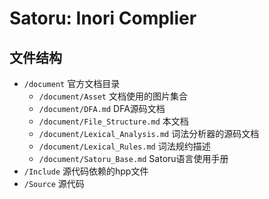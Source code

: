 # Satoru: Inori Complier

## 文件结构

- `/document` 官方文档目录
  - `/document/Asset` 文档使用的图片集合
  - `/document/DFA.md` DFA源码文档
  - `/document/File_Structure.md` 本文档
  - `/document/Lexical_Analysis.md` 词法分析器的源码文档
  - `/document/Lexical_Rules.md` 词法规约描述 
  - `/document/Satoru_Base.md` Satoru语言使用手册
- `/Include` 源代码依赖的hpp文件
- `/Source` 源代码